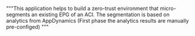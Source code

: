 """This application helps to build a zero-trust environment that micro-segments
an existing EPG of an ACI. The segmentation is based on analytics from  AppDynamics
(First phase the analytics results are manually pre-configed)
"""